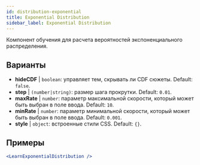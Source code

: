 ```yaml
---
id: distribution-exponential
title: Exponential Distribution
sidebar_label: Exponential Distribution
---
```


Компонент обучения для расчета вероятностей экспоненциального распределения.

## Варианты

* __hideCDF__ | `boolean`: управляет тем, скрывать ли CDF сюжеты. Default: `false`.
* __step__ | `(number|string)`: размер шага прокрутки. Default: `0.01`.
* __maxRate__ | `number`: параметр максимальной скорости, который может быть выбран в поле ввода. Default: `10`.
* __minRate__ | `number`: параметр минимальной скорости, который может быть выбран в поле ввода. Default: `0.001`.
* __style__ | `object`: встроенные стили CSS. Default: `{}`.


## Примеры

```jsx live
<LearnExponentialDistribution />
```

